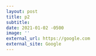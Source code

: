 ```yaml
---
layout: post
title: p2
subtitle: 
date: 2021-01-02 -0500
image: ''
external_url: https://google.com
external_site: Google
---
```

